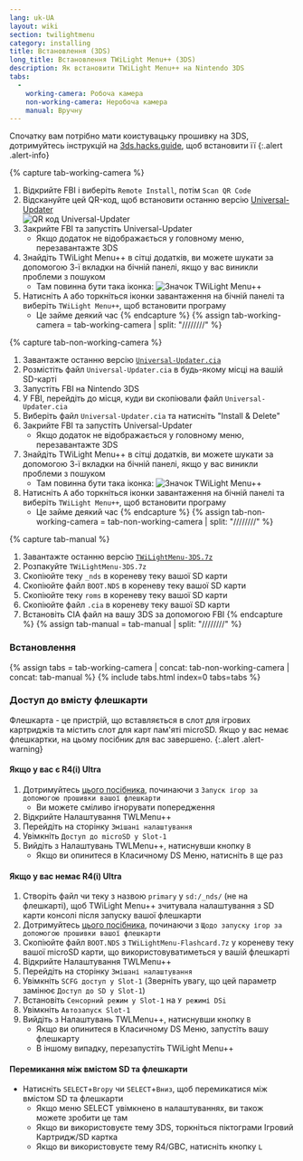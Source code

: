 ```yaml
---
lang: uk-UA
layout: wiki
section: twilightmenu
category: installing
title: Встановлення (3DS)
long_title: Встановлення TWiLight Menu++ (3DS)
description: Як встановити TWiLight Menu++ на Nintendo 3DS
tabs:
  - 
    working-camera: Робоча камера
    non-working-camera: Неробоча камера
    manual: Вручну
---
```


Спочатку вам потрібно мати коистувацьку прошивку на 3DS, дотримуйтесь інструкцій на [3ds.hacks.guide](https://3ds.hacks.guide), щоб встановити її
{:.alert .alert-info}

{% capture tab-working-camera %}
1. Відкрийте FBI і виберіть `Remote Install`, потім `Scan QR Code`
1. Відскануйте цей QR-код, щоб встановити останню версію [Universal-Updater](https://github.com/Universal-Team/Universal-Updater)<br> ![QR код Universal-Updater](https://db.universal-team.net/assets/images/qr/universal-updater-cia.png)
1. Закрийте FBI та запустіть Universal-Updater
   - Якщо додаток не відображається у головному меню, перезавантажте 3DS
1. Знайдіть TWiLight Menu++ в сітці додатків, ви можете шукати за допомогою 3-ї вкладки на бічній панелі, якщо у вас виникли проблеми з пошуком
   - Там повинна бути така іконка: ![Значок TWiLight Menu++](https://raw.githubusercontent.com/DS-Homebrew/TWiLightMenu/master/booter/icon.bmp)
1. Натисніть <kbd class="face">A</kbd> або торкніться іконки завантаження на бічній панелі та виберіть `TWiLight Menu++`, щоб встановити програму
   - Це займе деякий час
{% endcapture %}
{% assign tab-working-camera = tab-working-camera | split: "////////" %}

{% capture tab-non-working-camera %}
1. Завантажте останню версію [`Universal-Updater.cia`](https://github.com/Universal-Team/Universal-Updater/releases/latest/download/Universal-Updater.cia)
1. Розмістіть файл `Universal-Updater.cia` в будь-якому місці на вашій SD-карті
1. Запустіть FBI на Nintendo 3DS
1. У FBI, перейдіть до місця, куди ви скопіювали файл `Universal-Updater.cia`
1. Виберіть файл `Universal-Updater.cia` та натисніть "Install & Delete"
1. Закрийте FBI та запустіть Universal-Updater
   - Якщо додаток не відображається у головному меню, перезавантажте 3DS
1. Знайдіть TWiLight Menu++ в сітці додатків, ви можете шукати за допомогою 3-ї вкладки на бічній панелі, якщо у вас виникли проблеми з пошуком
   - Там повинна бути така іконка: ![Значок TWiLight Menu++](https://raw.githubusercontent.com/DS-Homebrew/TWiLightMenu/master/booter/icon.bmp)
1. Натисніть <kbd class="face">A</kbd> або торкніться іконки завантаження на бічній панелі та виберіть `TWiLight Menu++`, щоб встановити програму
   - Це займе деякий час
{% endcapture %}
{% assign tab-non-working-camera = tab-non-working-camera | split: "////////" %}

{% capture tab-manual %}
1. Завантажте останню версію [`TWiLightMenu-3DS.7z`](https://github.com/DS-Homebrew/TWiLightMenu/releases/latest/download/TWiLightMenu-3DS.7z)
1. Розпакуйте `TWiLightMenu-3DS.7z`
1. Скопіюйте теку `_nds` в кореневу теку вашої SD карти
1. Скопіюйте файл `BOOT.NDS` в кореневу теку вашої SD карти
1. Скопіюйте теку `roms` в кореневу теку вашої SD карти
1. Скопіюйте файл `.cia` в кореневу теку вашої SD карти
1. Встановіть CIA файл на вашу 3DS за допомогою FBI
{% endcapture %}
{% assign tab-manual = tab-manual | split: "////////" %}

### Встановлення

{% assign tabs = tab-working-camera | concat: tab-non-working-camera | concat: tab-manual %}
{% include tabs.html index=0 tabs=tabs %}

### Доступ до вмісту флешкарти

Флешкарта - це пристрій, що вставляється в слот для ігрових картриджів та містить слот для карт пам'яті microSD. Якщо у вас немає флешкартки, на цьому посібник для вас завершено.
{:.alert .alert-warning}

#### Якщо у вас є R4(i) Ultra

1. Дотримуйтесь [цього посібника](installing-flashcard), починаючи з `Запуск ігор за допомогою прошивки вашої флешкарти`
     - Ви можете сміливо ігнорувати попередження
1. Відкрийте Налаштування TWLMenu++
1. Перейдіть на сторінку `Змішані налаштування`
1. Увімкніть `Доступ до microSD у Slot-1`
1. Вийдіть з Налаштувань TWLMenu++, натиснувши кнопку `B`
     - Якщо ви опинитеся в Класичному DS Меню, натисніть `B` ще раз

#### Якщо у вас немає R4(i) Ultra

1. Створіть файл чи теку з назвою `primary` у `sd:/_nds/` (не на флешкарті), щоб TWiLight Menu++ зчитувала налаштування з SD карти консолі після запуску вашої флешкарти
1. Дотримуйтесь [цього посібника](installing-flashcard), починаючи з `Щодо запуску ігор за допомогою прошивки вашої флешкарти`
1. Скопіюйте файл `BOOT.NDS` з `TWiLightMenu-Flashcard.7z` у кореневу теку вашої microSD карти, що використовуватиметься у вашій флешкарті
1. Відкрийте Налаштування TWLMenu++
1. Перейдіть на сторінку `Змішані налаштування`
1. Увімкніть `SCFG доступ у Slot-1` (Зверніть увагу, що цей параметр замінює `Доступ до SD у Slot-1`)
1. Встановіть `Сенсорний режим у Slot-1` на `У режимі DSi`
1. Увімкніть `Автозапуск Slot-1`
1. Вийдіть з Налаштувань TWLMenu++, натиснувши кнопку `B`
     - Якщо ви опинитеся в Класичному DS Меню, запустіть вашу флешкарту
     - В іншому випадку, перезапустіть TWiLight Menu++

#### Перемикання між вмістом SD та флешкарти
- Натисніть `SELECT`+`Вгору` чи `SELECT`+`Вниз`, щоб перемикатися між вмістом SD та флешкарти
     - Якщо меню SELECT увімкнено в налаштуваннях, ви також можете зробити це там
     - Якщо ви використовуєте тему 3DS, торкніться піктограми Ігровий Картридж/SD картка
     - Якщо ви використовуєте тему R4/GBC, натисніть кнопку `L`
